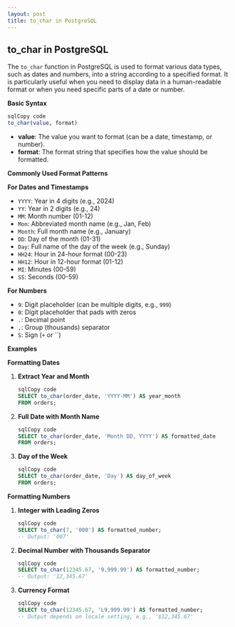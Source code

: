 ```yaml
---
layout: post
title: to_char in PostgreSQL
---
```

## to_char in PostgreSQL

The `to_char` function in PostgreSQL is used to format various data types, such as dates and numbers, into a string according to a specified format. It is particularly useful when you need to display data in a human-readable format or when you need specific parts of a date or number.

**Basic Syntax**

```sql
sqlCopy code
to_char(value, format)
```

- **value**: The value you want to format (can be a date, timestamp, or number).
- **format**: The format string that specifies how the value should be formatted.

**Commonly Used Format Patterns**

**For Dates and Timestamps**

- `YYYY`: Year in 4 digits (e.g., 2024)
- `YY`: Year in 2 digits (e.g., 24)
- `MM`: Month number (01-12)
- `Mon`: Abbreviated month name (e.g., Jan, Feb)
- `Month`: Full month name (e.g., January)
- `DD`: Day of the month (01-31)
- `Day`: Full name of the day of the week (e.g., Sunday)
- `HH24`: Hour in 24-hour format (00-23)
- `HH12`: Hour in 12-hour format (01-12)
- `MI`: Minutes (00-59)
- `SS`: Seconds (00-59)

**For Numbers**

- `9`: Digit placeholder (can be multiple digits, e.g., `999`)
- `0`: Digit placeholder that pads with zeros
- `.`: Decimal point
- `,`: Group (thousands) separator
- `S`: Sign (`+` or ``)

**Examples**

**Formatting Dates**

1. **Extract Year and Month**
    
    ```sql
    sqlCopy code
    SELECT to_char(order_date, 'YYYY-MM') AS year_month
    FROM orders;
    ```
    
2. **Full Date with Month Name**
    
    ```sql
    sqlCopy code
    SELECT to_char(order_date, 'Month DD, YYYY') AS formatted_date
    FROM orders;
    ```
    
3. **Day of the Week**
    
    ```sql
    sqlCopy code
    SELECT to_char(order_date, 'Day') AS day_of_week
    FROM orders;
    ```
    

**Formatting Numbers**

1. **Integer with Leading Zeros**
    
    ```sql
    sqlCopy code
    SELECT to_char(7, '000') AS formatted_number;
    -- Output: '007'
    ```
    
2. **Decimal Number with Thousands Separator**
    
    ```sql
    sqlCopy code
    SELECT to_char(12345.67, '9,999.99') AS formatted_number;
    -- Output: '12,345.67'
    ```
    
3. **Currency Format**
    
    ```sql
    sqlCopy code
    SELECT to_char(12345.67, 'L9,999.99') AS formatted_number;
    -- Output depends on locale setting, e.g., '$12,345.67'
    ```